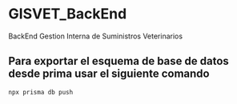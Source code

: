 # GISVET_BackEnd
BackEnd Gestion Interna de Suministros Veterinarios

## Para exportar el esquema de base de datos desde prima usar el siguiente comando

```
npx prisma db push
```
